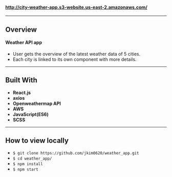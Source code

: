 #### http://city-weather-app.s3-website.us-east-2.amazonaws.com/


---


## Overview

#### Weather API app
* User gets the overview of the latest weather data of 5 cities.
* Each city is linked to its own component with more details.



---

## Built With

* **React.js**
* **axios**
* **Openweathermap API**
* **AWS**
* **JavaScript(ES6)**
* **SCSS**

---

## How to view locally

* ```$ git clone https://github.com/jkim0620/weather_app.git```
* ```$ cd weather_app/```
* ```$ npm install```
* ```$ npm start```

